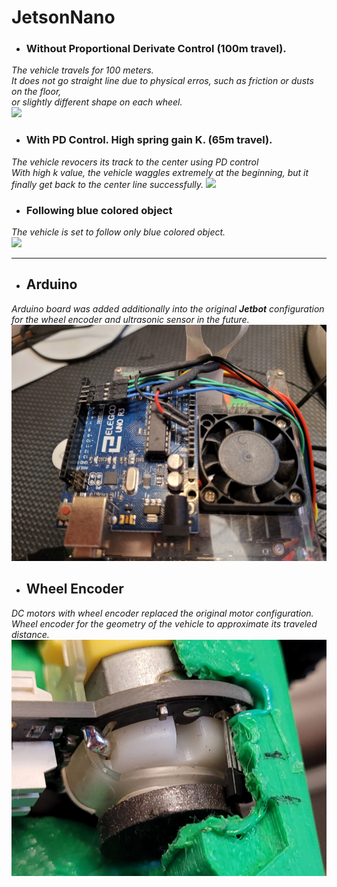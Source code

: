 # JetsonNano

- ### Without Proportional Derivate Control (100m travel).
*The vehicle travels for 100 meters.*  
*It does not go straight line due to physical erros,*
*such as friction or dusts on the floor,*  
*or slightly different shape on each wheel.*  
![](demos/JetsonNano-withoutPD.gif)  
  
- ### With PD Control. High spring gain K. (65m travel).  
*The vehicle revocers its track to the center using PD control*  
*With high k value, the vehicle waggles extremely at the beginning, but it finally get back to the center line successfully.*
![](demos/JetsonNano-withPD02.gif)  
  
- ### Following blue colored object  
*The vehicle is set to follow only blue colored object.*  
![](demos/JetsonNano-following2.gif)  

---
  
  - ## Arduino  
  *Arduino board was added additionally into the original **Jetbot** configuration*  
  *for the wheel encoder and ultrasonic sensor in the future.*  
![Additional Arduino Board](demos/arduino.jpg)  
  
  - ## Wheel Encoder  
  *DC motors with wheel encoder replaced the original motor configuration.*  
  *Wheel encoder for the geometry of the vehicle to approximate its traveled distance.*  
![Additional Wheel Encoder](demos/wheelEncoder.jpg)  

